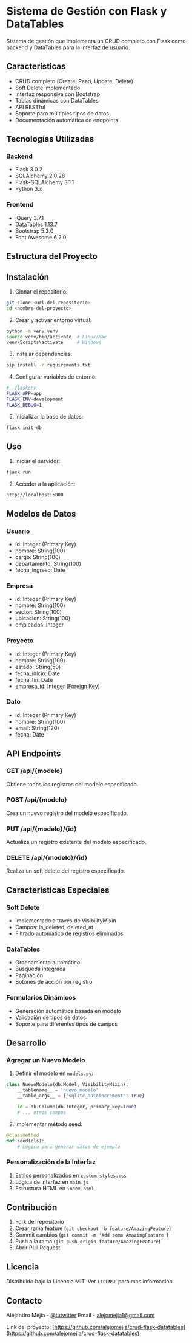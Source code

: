 # Sistema de Gestión con Flask y DataTables

Sistema de gestión que implementa un CRUD completo con Flask como backend y DataTables para la interfaz de usuario.

## Características

- CRUD completo (Create, Read, Update, Delete)
- Soft Delete implementado
- Interfaz responsiva con Bootstrap
- Tablas dinámicas con DataTables
- API RESTful
- Soporte para múltiples tipos de datos
- Documentación automática de endpoints

## Tecnologías Utilizadas

### Backend
- Flask 3.0.2
- SQLAlchemy 2.0.28
- Flask-SQLAlchemy 3.1.1
- Python 3.x

### Frontend
- jQuery 3.7.1
- DataTables 1.13.7
- Bootstrap 5.3.0
- Font Awesome 6.2.0

## Estructura del Proyecto

## Instalación

1. Clonar el repositorio:
```bash
git clone <url-del-repositorio>
cd <nombre-del-proyecto>
```

2. Crear y activar entorno virtual:
```bash
python -m venv venv
source venv/bin/activate  # Linux/Mac
venv\Scripts\activate     # Windows
```

3. Instalar dependencias:
```bash
pip install -r requirements.txt
```

4. Configurar variables de entorno:
```bash
# .flaskenv
FLASK_APP=app
FLASK_ENV=development
FLASK_DEBUG=1
```

5. Inicializar la base de datos:
```bash
flask init-db
```

## Uso

1. Iniciar el servidor:
```bash
flask run
```

2. Acceder a la aplicación:
```
http://localhost:5000
```

## Modelos de Datos

### Usuario
- id: Integer (Primary Key)
- nombre: String(100)
- cargo: String(100)
- departamento: String(100)
- fecha_ingreso: Date

### Empresa
- id: Integer (Primary Key)
- nombre: String(100)
- sector: String(100)
- ubicacion: String(100)
- empleados: Integer

### Proyecto
- id: Integer (Primary Key)
- nombre: String(100)
- estado: String(50)
- fecha_inicio: Date
- fecha_fin: Date
- empresa_id: Integer (Foreign Key)

### Dato
- id: Integer (Primary Key)
- nombre: String(100)
- email: String(120)
- fecha: Date

## API Endpoints

### GET /api/{modelo}
Obtiene todos los registros del modelo especificado.

### POST /api/{modelo}
Crea un nuevo registro del modelo especificado.

### PUT /api/{modelo}/{id}
Actualiza un registro existente del modelo especificado.

### DELETE /api/{modelo}/{id}
Realiza un soft delete del registro especificado.

## Características Especiales

### Soft Delete
- Implementado a través de VisibilityMixin
- Campos: is_deleted, deleted_at
- Filtrado automático de registros eliminados

### DataTables
- Ordenamiento automático
- Búsqueda integrada
- Paginación
- Botones de acción por registro

### Formularios Dinámicos
- Generación automática basada en modelo
- Validación de tipos de datos
- Soporte para diferentes tipos de campos

## Desarrollo

### Agregar un Nuevo Modelo

1. Definir el modelo en `models.py`:
```python
class NuevoModelo(db.Model, VisibilityMixin):
    __tablename__ = 'nuevo_modelo'
    __table_args__ = {'sqlite_autoincrement': True}

    id = db.Column(db.Integer, primary_key=True)
    # ... otros campos
```

2. Implementar método seed:
```python
@classmethod
def seed(cls):
    # Lógica para generar datos de ejemplo
```

### Personalización de la Interfaz

1. Estilos personalizados en `custom-styles.css`
2. Lógica de interfaz en `main.js`
3. Estructura HTML en `index.html`

## Contribución

1. Fork del repositorio
2. Crear rama feature (`git checkout -b feature/AmazingFeature`)
3. Commit cambios (`git commit -m 'Add some AmazingFeature'`)
4. Push a la rama (`git push origin feature/AmazingFeature`)
5. Abrir Pull Request

## Licencia

Distribuido bajo la Licencia MIT. Ver `LICENSE` para más información.

## Contacto

Alejandro Mejia - [@tutwitter](https://x.com/)
Email - alejomejia1@gmail.com

Link del proyecto: [https://github.com/alejomejia/crud-flask-datatables](https://github.com/alejomejia/crud-flask-datatables)